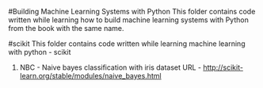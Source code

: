 #Building Machine Learning Systems with Python
This folder contains code written while learning how to build machine learning systems with Python from the book with the same name.

#scikit
This folder contains code written while learning machine learning with python - scikit
1. NBC - Naive bayes classification with iris dataset
URL - http://scikit-learn.org/stable/modules/naive_bayes.html
